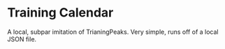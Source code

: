 # Training Calendar

A local, subpar imitation of TrianingPeaks. Very simple, runs off of a local JSON file.